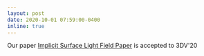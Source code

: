 ```yaml
---
layout: post
date: 2020-10-01 07:59:00-0400
inline: true
---
```


Our paper <a href="https://arxiv.org/abs/2003.12406" target="_blank">Implicit Surface Light Field Paper</a> is accepted to 3DV'20